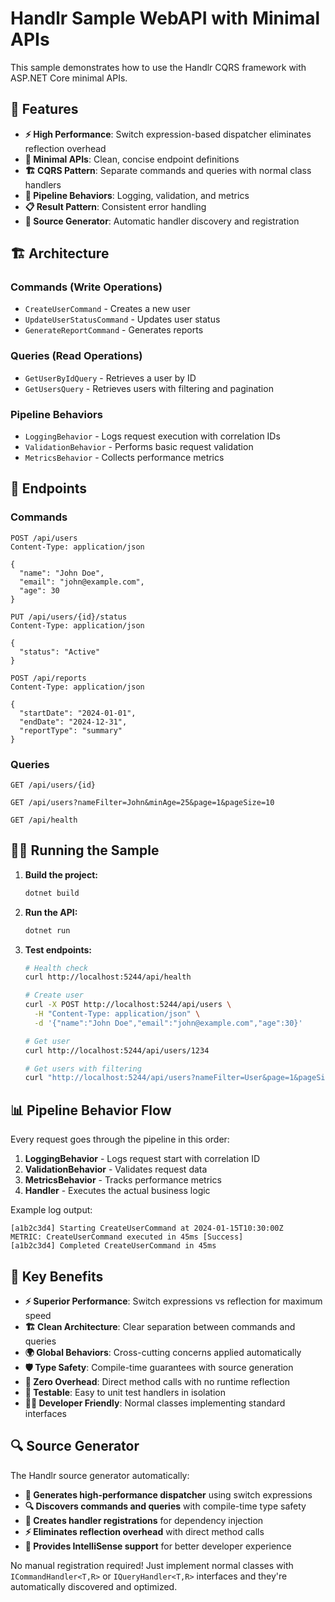# Handlr Sample WebAPI with Minimal APIs

This sample demonstrates how to use the Handlr CQRS framework with ASP.NET Core minimal APIs.

## 🚀 Features

- **⚡ High Performance**: Switch expression-based dispatcher eliminates reflection overhead
- **🎯 Minimal APIs**: Clean, concise endpoint definitions
- **🏗️ CQRS Pattern**: Separate commands and queries with normal class handlers
- **🔄 Pipeline Behaviors**: Logging, validation, and metrics
- **📋 Result Pattern**: Consistent error handling
- **🤖 Source Generator**: Automatic handler discovery and registration

## 🏗️ Architecture

### Commands (Write Operations)
- `CreateUserCommand` - Creates a new user
- `UpdateUserStatusCommand` - Updates user status  
- `GenerateReportCommand` - Generates reports

### Queries (Read Operations)
- `GetUserByIdQuery` - Retrieves a user by ID
- `GetUsersQuery` - Retrieves users with filtering and pagination

### Pipeline Behaviors
- `LoggingBehavior` - Logs request execution with correlation IDs
- `ValidationBehavior` - Performs basic request validation
- `MetricsBehavior` - Collects performance metrics

## 🔧 Endpoints

### Commands
```http
POST /api/users
Content-Type: application/json

{
  "name": "John Doe",
  "email": "john@example.com", 
  "age": 30
}
```

```http
PUT /api/users/{id}/status
Content-Type: application/json

{
  "status": "Active"
}
```

```http
POST /api/reports
Content-Type: application/json

{
  "startDate": "2024-01-01",
  "endDate": "2024-12-31",
  "reportType": "summary"
}
```

### Queries
```http
GET /api/users/{id}
```

```http
GET /api/users?nameFilter=John&minAge=25&page=1&pageSize=10
```

```http
GET /api/health
```

## 🏃‍♂️ Running the Sample

1. **Build the project:**
   ```bash
   dotnet build
   ```

2. **Run the API:**
   ```bash
   dotnet run
   ```

3. **Test endpoints:**
   ```bash
   # Health check
   curl http://localhost:5244/api/health
   
   # Create user
   curl -X POST http://localhost:5244/api/users \
     -H "Content-Type: application/json" \
     -d '{"name":"John Doe","email":"john@example.com","age":30}'
   
   # Get user
   curl http://localhost:5244/api/users/1234
   
   # Get users with filtering
   curl "http://localhost:5244/api/users?nameFilter=User&page=1&pageSize=5"
   ```

## 📊 Pipeline Behavior Flow

Every request goes through the pipeline in this order:

1. **LoggingBehavior** - Logs request start with correlation ID
2. **ValidationBehavior** - Validates request data
3. **MetricsBehavior** - Tracks performance metrics
4. **Handler** - Executes the actual business logic

Example log output:
```
[a1b2c3d4] Starting CreateUserCommand at 2024-01-15T10:30:00Z
METRIC: CreateUserCommand executed in 45ms [Success]
[a1b2c3d4] Completed CreateUserCommand in 45ms
```

## 🎯 Key Benefits

- **⚡ Superior Performance**: Switch expressions vs reflection for maximum speed
- **🏗️ Clean Architecture**: Clear separation between commands and queries
- **🌍 Global Behaviors**: Cross-cutting concerns applied automatically
- **🛡️ Type Safety**: Compile-time guarantees with source generation
- **🚀 Zero Overhead**: Direct method calls with no runtime reflection
- **🧪 Testable**: Easy to unit test handlers in isolation
- **👨‍💻 Developer Friendly**: Normal classes implementing standard interfaces

## 🔍 Source Generator

The Handlr source generator automatically:
- **🚀 Generates high-performance dispatcher** using switch expressions
- **🔍 Discovers commands and queries** with compile-time type safety
- **🔗 Creates handler registrations** for dependency injection
- **⚡ Eliminates reflection overhead** with direct method calls
- **🧠 Provides IntelliSense support** for better developer experience

No manual registration required! Just implement normal classes with `ICommandHandler<T,R>` or `IQueryHandler<T,R>` interfaces and they're automatically discovered and optimized.